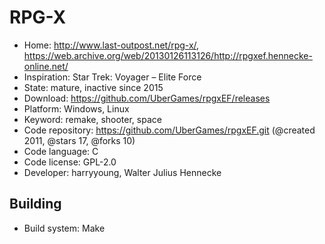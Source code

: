 # RPG-X

- Home: http://www.last-outpost.net/rpg-x/, https://web.archive.org/web/20130126113126/http://rpgxef.hennecke-online.net/
- Inspiration: Star Trek: Voyager – Elite Force
- State: mature, inactive since 2015
- Download: https://github.com/UberGames/rpgxEF/releases
- Platform: Windows, Linux
- Keyword: remake, shooter, space
- Code repository: https://github.com/UberGames/rpgxEF.git (@created 2011, @stars 17, @forks 10)
- Code language: C
- Code license: GPL-2.0
- Developer: harryyoung, Walter Julius Hennecke

## Building

- Build system: Make
